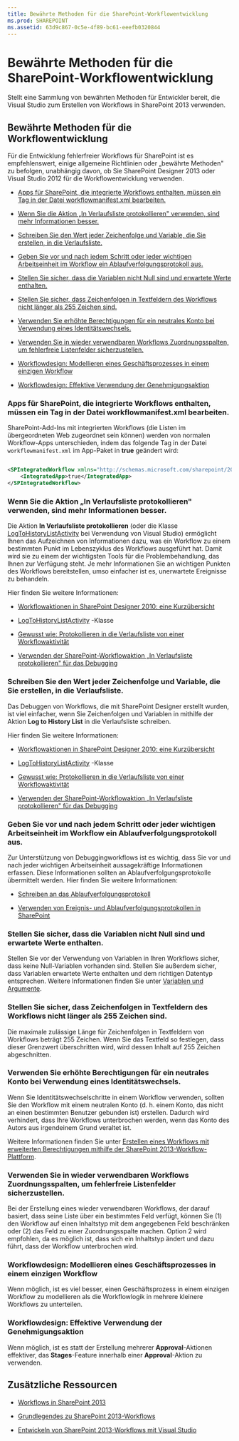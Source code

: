 ```yaml
---
title: Bewährte Methoden für die SharePoint-Workflowentwicklung
ms.prod: SHAREPOINT
ms.assetid: 63d9c867-0c5e-4f89-bc61-eeefb0320844
---
```



# Bewährte Methoden für die SharePoint-Workflowentwicklung
Stellt eine Sammlung von bewährten Methoden für Entwickler bereit, die Visual Studio zum Erstellen von Workflows in SharePoint 2013 verwenden.
## Bewährte Methoden für die Workflowentwicklung

Für die Entwicklung fehlerfreier Workflows für SharePoint ist es empfehlenswert, einige allgemeine Richtlinien oder „bewährte Methoden" zu befolgen, unabhängig davon, ob Sie SharePoint Designer 2013 oder Visual Studio 2012 für die Workflowentwicklung verwenden.
  
    
    

-  [Apps für SharePoint, die integrierte Workflows enthalten, müssen ein Tag in der Datei workflowmanifest.xml bearbeiten.](sharepoint-workflow-development-best-practices.md#bkm_00)
    
  
-  [Wenn Sie die Aktion „In Verlaufsliste protokollieren" verwenden, sind mehr Informationen besser.](sharepoint-workflow-development-best-practices.md#bkm_01)
    
  
-  [Schreiben Sie den Wert jeder Zeichenfolge und Variable, die Sie erstellen, in die Verlaufsliste.](sharepoint-workflow-development-best-practices.md#bkm_02)
    
  
-  [Geben Sie vor und nach jedem Schritt oder jeder wichtigen Arbeitseinheit im Workflow ein Ablaufverfolgungsprotokoll aus.](sharepoint-workflow-development-best-practices.md#bkm_03)
    
  
-  [Stellen Sie sicher, dass die Variablen nicht Null sind und erwartete Werte enthalten.](sharepoint-workflow-development-best-practices.md#bkm_04)
    
  
-  [Stellen Sie sicher, dass Zeichenfolgen in Textfeldern des Workflows nicht länger als 255 Zeichen sind.](sharepoint-workflow-development-best-practices.md#bkm_05)
    
  
-  [Verwenden Sie erhöhte Berechtigungen für ein neutrales Konto bei Verwendung eines Identitätswechsels.](sharepoint-workflow-development-best-practices.md#bkm_06)
    
  
-  [Verwenden Sie in wieder verwendbaren Workflows Zuordnungsspalten, um fehlerfreie Listenfelder sicherzustellen.](sharepoint-workflow-development-best-practices.md#bkm_07)
    
  
-  [Workflowdesign: Modellieren eines Geschäftsprozesses in einem einzigen Workflow](sharepoint-workflow-development-best-practices.md#bkm_08)
    
  
-  [Workflowdesign: Effektive Verwendung der Genehmigungsaktion](sharepoint-workflow-development-best-practices.md#bkm_09)
    
  

### Apps für SharePoint, die integrierte Workflows enthalten, müssen ein Tag in der Datei workflowmanifest.xml bearbeiten.
<a name="bkm_00"> </a>

SharePoint-Add-Ins mit integrierten Workflows (die Listen im übergeordneten Web zugeordnet sein können) werden von normalen Workflow-Apps unterschieden, indem das folgende Tag in der Datei  `workflowmanifest.xml` im App-Paket in **true** geändert wird:
  
    
    

```XML

<SPIntegratedWorkflow xmlns="http://schemas.microsoft.com/sharepoint/2014/app/integratedworkflow">
    <IntegratedApp>true</IntegratedApp>
</SPIntegratedWorkflow>

```


### Wenn Sie die Aktion „In Verlaufsliste protokollieren" verwenden, sind mehr Informationen besser.
<a name="bkm_01"> </a>

Die Aktion **In Verlaufsliste protokollieren** (oder die Klasse [LogToHistoryListActivity](https://msdn.microsoft.com/library/Microsoft.SharePoint.WorkflowActions.LogToHistoryListActivity.aspx) bei Verwendung von Visual Studio) ermöglicht Ihnen das Aufzeichnen von Informationen dazu, was ein Workflow zu einem bestimmten Punkt im Lebenszyklus des Workflows ausgeführt hat. Damit wird sie zu einem der wichtigsten Tools für die Problembehandlung, das Ihnen zur Verfügung steht. Je mehr Informationen Sie an wichtigen Punkten des Workflows bereitstellen, umso einfacher ist es, unerwartete Ereignisse zu behandeln.
  
    
    
Hier finden Sie weitere Informationen: 
  
    
    

-  [Workflowaktionen in SharePoint Designer 2010: eine Kurzübersicht](http://office.microsoft.com/de-de/sharepoint-designer-help/workflow-actions-in-sharepoint-designer-2010-a-quick-reference-guide-HA010376961.aspx#_Toc260924447)
    
  
-  [LogToHistoryListActivity](https://msdn.microsoft.com/library/Microsoft.SharePoint.WorkflowActions.LogToHistoryListActivity.aspx) -Klasse
    
  
-  [Gewusst wie: Protokollieren in die Verlaufsliste von einer Workflowaktivität](http://msdn.microsoft.com/de-de/library/ff798337.aspx)
    
  
-  [Verwenden der SharePoint-Workflowaktion „In Verlaufsliste protokollieren" für das Debugging](http://www.documentmanagementworkflowinfo.com/sample-sharepoint-workflows/use-log-to-history-list-sharepoint-designer-workflow-action-debug.md)
    
  

### Schreiben Sie den Wert jeder Zeichenfolge und Variable, die Sie erstellen, in die Verlaufsliste.
<a name="bkm_02"> </a>

Das Debuggen von Workflows, die mit SharePoint Designer erstellt wurden, ist viel einfacher, wenn Sie Zeichenfolgen und Variablen in mithilfe der Aktion **Log to History List** in die Verlaufsliste schreiben.
  
    
    
Hier finden Sie weitere Informationen: 
  
    
    

-  [Workflowaktionen in SharePoint Designer 2010: eine Kurzübersicht](http://office.microsoft.com/de-de/sharepoint-designer-help/workflow-actions-in-sharepoint-designer-2010-a-quick-reference-guide-HA010376961.aspx#_Toc260924447)
    
  
-  [LogToHistoryListActivity](https://msdn.microsoft.com/library/Microsoft.SharePoint.WorkflowActions.LogToHistoryListActivity.aspx) -Klasse
    
  
-  [Gewusst wie: Protokollieren in die Verlaufsliste von einer Workflowaktivität](http://msdn.microsoft.com/de-de/library/ff798337.aspx)
    
  
-  [Verwenden der SharePoint-Workflowaktion „In Verlaufsliste protokollieren" für das Debugging](http://www.documentmanagementworkflowinfo.com/sample-sharepoint-workflows/use-log-to-history-list-sharepoint-designer-workflow-action-debug.md)
    
  

### Geben Sie vor und nach jedem Schritt oder jeder wichtigen Arbeitseinheit im Workflow ein Ablaufverfolgungsprotokoll aus.
<a name="bkm_03"> </a>

Zur Unterstützung von Debuggingworkflows ist es wichtig, dass Sie vor und nach jeder wichtigen Arbeitseinheit aussagekräftige Informationen erfassen. Diese Informationen sollten an Ablaufverfolgungsprotokolle übermittelt werden. Hier finden Sie weitere Informationen:
  
    
    

-  [Schreiben an das Ablaufverfolgungsprotokoll](http://msdn.microsoft.com/de-de/library/aa979595.aspx)
    
  
-  [Verwenden von Ereignis- und Ablaufverfolgungsprotokollen in SharePoint](http://msdn.microsoft.com/de-de/library/ff647362.aspx)
    
  

### Stellen Sie sicher, dass die Variablen nicht Null sind und erwartete Werte enthalten.
<a name="bkm_04"> </a>

Stellen Sie vor der Verwendung von Variablen in Ihren Workflows sicher, dass keine Null-Variablen vorhanden sind. Stellen Sie außerdem sicher, dass Variablen erwartete Werte enthalten und dem richtigen Datentyp entsprechen. Weitere Informationen finden Sie unter  [Variablen und Argumente](http://msdn.microsoft.com/de-de/library/dd489456.aspx).
  
    
    

### Stellen Sie sicher, dass Zeichenfolgen in Textfeldern des Workflows nicht länger als 255 Zeichen sind.
<a name="bkm_05"> </a>

Die maximale zulässige Länge für Zeichenfolgen in Textfeldern von Workflows beträgt 255 Zeichen. Wenn Sie das Textfeld so festlegen, dass dieser Grenzwert überschritten wird, wird dessen Inhalt auf 255 Zeichen abgeschnitten.
  
    
    

### Verwenden Sie erhöhte Berechtigungen für ein neutrales Konto bei Verwendung eines Identitätswechsels.
<a name="bkm_06"> </a>

Wenn Sie Identitätswechselschritte in einem Workflow verwenden, sollten Sie den Workflow mit einem neutralen Konto (d. h. einem Konto, das nicht an einen bestimmten Benutzer gebunden ist) erstellen. Dadurch wird verhindert, dass Ihre Workflows unterbrochen werden, wenn das Konto des Autors aus irgendeinem Grund veraltet ist.
  
    
    
Weitere Informationen finden Sie unter  [Erstellen eines Workflows mit erweiterten Berechtigungen mithilfe der SharePoint 2013-Workflow-Plattform](create-a-workflow-with-elevated-permissions-by-using-the-sharepoint-2013-workflo.md).
  
    
    

### Verwenden Sie in wieder verwendbaren Workflows Zuordnungsspalten, um fehlerfreie Listenfelder sicherzustellen.
<a name="bkm_07"> </a>

Bei der Erstellung eines wieder verwendbaren Workflows, der darauf basiert, dass seine Liste über ein bestimmtes Feld verfügt, können Sie (1) den Workflow auf einen Inhaltstyp mit dem angegebenen Feld beschränken oder (2) das Feld zu einer Zuordnungsspalte machen. Option 2 wird empfohlen, da es möglich ist, dass sich ein Inhaltstyp ändert und dazu führt, dass der Workflow unterbrochen wird.
  
    
    

### Workflowdesign: Modellieren eines Geschäftsprozesses in einem einzigen Workflow
<a name="bkm_08"> </a>

Wenn möglich, ist es viel besser, einen Geschäftsprozess in einem einzigen Workflow zu modellieren als die Workflowlogik in mehrere kleinere Workflows zu unterteilen.
  
    
    

### Workflowdesign: Effektive Verwendung der Genehmigungsaktion
<a name="bkm_09"> </a>

Wenn möglich, ist es statt der Erstellung mehrerer **Approval**-Aktionen effektiver, das **Stages**-Feature innerhalb einer **Approval**-Aktion zu verwenden.
  
    
    

## Zusätzliche Ressourcen
<a name="bk_addresources"> </a>


-  [Workflows in SharePoint 2013](workflows-in-sharepoint-2013.md)
    
  
-  [Grundlegendes zu SharePoint 2013-Workflows](sharepoint-2013-workflow-fundamentals.md)
    
  
-  [Entwickeln von SharePoint 2013-Workflows mit Visual Studio](develop-sharepoint-2013-workflows-using-visual-studio.md)
    
  

